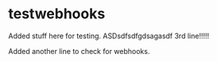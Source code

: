 # testwebhooks

Added stuff here for testing.
ASDsdfsdfgdsagasdf
3rd line!!!!!

Added another line to check for webhooks.
